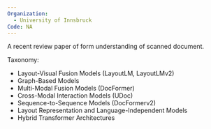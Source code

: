 ```yaml
---
Organization:
  - University of Innsbruck
Code: NA
---
```


A recent review paper of form understanding of scanned document.

Taxonomy:

- Layout-Visual Fusion Models (LayoutLM, LayoutLMv2)
- Graph-Based Models
- Multi-Modal Fusion Models (DocFormer)
- Cross-Modal Interaction Models (UDoc)
- Sequence-to-Sequence Models (DocFormerv2)
- Layout Representation and Language-Independent Models
- Hybrid Transformer Architectures
